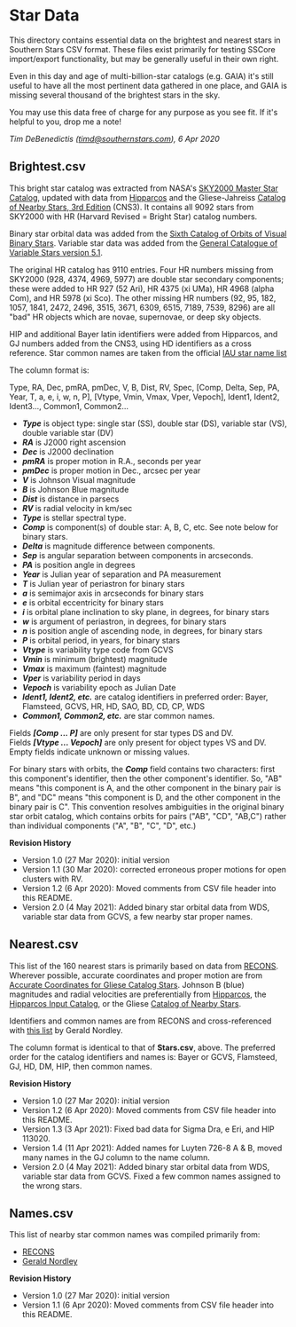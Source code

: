 Star Data
=========

This directory contains essential data on the brightest and nearest stars in Southern Stars CSV format. These files exist primarily for testing SSCore import/export functionality, but may be generally useful in their own right.

Even in this day and age of multi-billion-star catalogs (e.g. GAIA) it's still useful to have all the most pertinent data gathered in one place, and GAIA is missing several thousand of the brightest stars in the sky.

You may use this data free of charge for any purpose as you see fit.  If it's helpful to you, drop me a note!

_Tim DeBenedictis (timd@southernstars.com), 6 Apr 2020_

Brightest.csv
-----------

This bright star catalog was extracted from NASA's [SKY2000 Master Star Catalog](https://cdsarc.unistra.fr/ftp/V/145), updated with data from [Hipparcos](https://cdsarc.unistra.fr/ftp/I/239) and the Gliese-Jahreiss [Catalog of Nearby Stars, 3rd Edition](ftp://cdsarc.u-strasbg.fr/cats/V/70A/) (CNS3). It contains all 9092 stars from SKY2000 with HR (Harvard Revised = Bright Star) catalog numbers.

Binary star orbital data was added from the [Sixth Catalog of Orbits of Visual Binary Stars](http://www.astro.gsu.edu/wds/orb6.html). Variable star data was added from the [General Catalogue of Variable Stars version 5.1](http://www.sai.msu.su/gcvs/gcvs/intr.htm).

The original HR catalog has 9110 entries. Four HR numbers missing from SKY2000 (928, 4374, 4969, 5977) are double star secondary components; these were added to HR 927 (52 Ari), HR 4375 (xi UMa), HR 4968 (alpha Com), and HR 5978 (xi Sco). The other missing HR numbers (92, 95, 182, 1057, 1841, 2472, 2496, 3515, 3671, 6309, 6515, 7189, 7539, 8296) are all "bad" HR objects which are novae, supernovae, or deep sky objects. 

HIP and additional Bayer latin identifiers were added from Hipparcos, and GJ numbers added from the CNS3, using HD identifiers as a cross reference. Star common names are taken from the official [IAU star name list](http://www.pas.rochester.edu/~emamajek/WGSN/IAU-CSN.txt)

The column format is:

Type, RA, Dec, pmRA, pmDec, V, B, Dist, RV, Spec, [Comp, Delta, Sep, PA, Year, T, a, e, i, w, n, P], [Vtype, Vmin, Vmax, Vper, Vepoch], Ident1, Ident2, Ident3..., Common1, Common2...

- **_Type_** is object type: single star (SS), double star (DS), variable star (VS), double variable star (DV)
- **_RA_** is J2000 right ascension
- **_Dec_** is J2000 declination
- **_pmRA_** is proper motion in R.A., seconds per year
- **_pmDec_** is proper motion in Dec., arcsec per year
- **_V_** is Johnson Visual magnitude
- **_B_** is Johnson Blue magnitude
- **_Dist_** is distance in parsecs
- **_RV_** is radial velocity in km/sec
- **_Type_** is stellar spectral type.
- **_Comp_** is component(s) of double star: A, B, C, etc. See note below for binary stars.
- **_Delta_** is magnitude difference between components.
- **_Sep_** is angular separation between components in arcseconds.
- **_PA_** is position angle in degrees
- **_Year_** is Julian year of separation and PA measurement
- **_T_** is Julian year of periastron for binary stars
- **_a_** is semimajor axis in arcseconds for binary stars
- **_e_** is orbital eccentricity for binary stars
- **_i_** is orbital plane inclination to sky plane, in degrees, for binary stars
- **_w_** is argument of periastron, in degrees, for binary stars
- **_n_** is position angle of ascending node, in degrees, for binary stars
- **_P_** is orbital period, in years, for binary stars
- **_Vtype_** is variability type code from GCVS
- **_Vmin_** is minimum (brightest) magnitude
- **_Vmax_** is maximum (faintest) magnitude 
- **_Vper_** is variability period in days
- **_Vepoch_** is variability epoch as Julian Date
- **_Ident1, Ident2, etc._** are catalog identifiers in preferred order: Bayer, Flamsteed, GCVS, HR, HD, SAO, BD, CD, CP, WDS
- **_Common1, Common2, etc._** are star common names.

Fields **_[Comp ... P]_** are only present for star types DS and DV.  
Fields **_[Vtype ... Vepoch]_** are only present for object types VS and DV.  
Empty fields indicate unknown or missing values.

For binary stars with orbits, the **_Comp_** field contains two characters: first this component's identifier, then the other component's identifier.  So, "AB" means "this component is A, and the other component in the binary pair is B", and "DC" means "this component is D, and the other component in the binary pair is C". This convention resolves ambiguities in the original binary star orbit catalog, which contains orbits for pairs ("AB", "CD", "AB,C") rather than individual components ("A", "B", "C", "D", etc.)

**Revision History**

- Version 1.0 (27 Mar 2020): initial version
- Version 1.1 (30 Mar 2020): corrected erroneous proper motions for open clusters with RV.
- Version 1.2 (6 Apr 2020): Moved comments from CSV file header into this README.
- Version 2.0 (4 May 2021): Added binary star orbital data from WDS, variable star data from GCVS, a few nearby star proper names.

Nearest.csv
-----------

This list of the 160 nearest stars is primarily based on data from [RECONS](http://www.recons.org/TOP100.posted.htm). Wherever possible, accurate coordinates and proper motion are from [Accurate Coordinates for Gliese Catalog Stars](https://cdsarc.unistra.fr/ftp/J/PASP/122/885). Johnson B (blue) magnitudes and radial velocities are preferentially from [Hipparcos](https://cdsarc.unistra.fr/ftp/I/239), the [Hipparcos Input Catalog](https://cdsarc.unistra.fr/ftp/I/196), or the Gliese [Catalog of Nearby Stars](ftp://cdsarc.u-strasbg.fr/cats/V/70A/).

Identifiers and common names are from RECONS and cross-referenced with [this list](http://www.ieti.org/articles/crossref.pdf) by Gerald Nordley.

The column format is identical to that of **Stars.csv**, above. The preferred order for the catalog identifiers and names is: Bayer or GCVS, Flamsteed, GJ, HD, DM, HIP, then common names.

**Revision History**

- Version 1.0 (27 Mar 2020): initial version
- Version 1.2 (6 Apr 2020): Moved comments from CSV file header into this README.
- Version 1.3 (3 Apr 2021): Fixed bad data for Sigma Dra, e Eri, and HIP 113020.
- Version 1.4 (11 Apr 2021): Added names for Luyten 726-8 A & B, moved many names in the GJ column to the name column.
- Version 2.0 (4 May 2021): Added binary star orbital data from WDS, variable star data from GCVS. Fixed a few common names assigned to the wrong stars.

Names.csv
---------

This list of nearby star common names was compiled primarily from:

- [RECONS](http://www.recons.org/TOP100.posted.htm)
- [Gerald Nordley](http://www.ieti.org/articles/crossref.pdf)

**Revision History**

- Version 1.0 (27 Mar 2020): initial version
- Version 1.1 (6 Apr 2020): Moved comments from CSV file header into this README.
